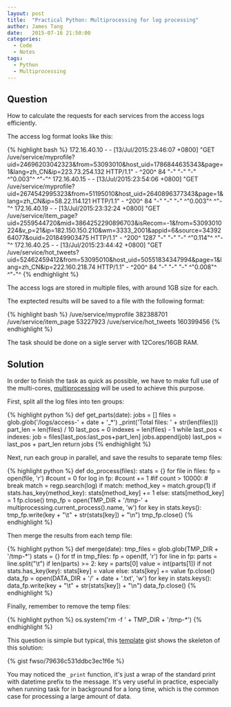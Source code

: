 ```yaml
---
layout: post
title:  "Practical Python: Multiprocessing for log processing"
author: James Tang
date:   2015-07-16 21:50:00
categories:
  - Code
  - Notes
tags:
  - Python
  - Multiprocessing
---
```


## Question

How to calculate the requests for each services from the access logs efficiently. 

The access log format looks like this:

{% highlight bash %}
172.16.40.10 - - [13/Jul/2015:23:46:07 +0800] "GET /uve/service/myprofile?uid=24696203042323&from=53093010&host_uid=1786844635343&page=1&lang=zh_CN&ip=223.73.254.132 HTTP/1.1" - ^200^ 84 "-" "-" "-" ^"0.003"^ ^"-"^
172.16.40.15 - - [13/Jul/2015:23:54:06 +0800] "GET /uve/service/myprofile?uid=2674542995323&from=51195010&host_uid=2640896377343&page=1&lang=zh_CN&ip=58.22.114.121 HTTP/1.1" - ^200^ 84 "-" "-" "-" ^"0.003"^ ^"-"^
172.16.40.19 - - [13/Jul/2015:23:32:24 +0800] "GET /uve/service/item_page?uid=2559544720&mid=3864252290896703&isRecom=-1&from=53093010224&v_p=21&ip=182.150.150.210&wm=3333_2001&appid=6&source=3439264077&ouid=201849903475 HTTP/1.1" - ^200^ 1287 "-" "-" "-" ^"0.114"^ ^"-"^
172.16.40.25 - - [13/Jul/2015:23:44:42 +0800] "GET /uve/service/hot_tweets?uid=52462459412&from=53095010&host_uid=50551834347994&page=1&lang=zh_CN&ip=222.160.218.74 HTTP/1.1" - ^200^ 84 "-" "-" "-" ^"0.008"^ ^"-"^
{% endhighlight %}

The access logs are stored in multiple files, with around 1GB size for each.

The exptected results will be saved to a file with the following format:

{% highlight bash %}
/uve/service/myprofile 382388701
/uve/service/item_page 53227923
/uve/service/hot_tweets 160399456
{% endhighlight %}

The task should be done on a sigle server with 12Cores/16GB RAM.

## Solution

In order to finish the task as quick as possible, we have to make full use of the multi-cores, [multiprocessing] will be used to achieve this purpose.

First, split all the log files into ten groups:

{% highlight python %}
def get_parts(date):
    jobs = []
    files = glob.glob('/logs/access-' + date + '_*')
    _print('Total files: ' + str(len(files)))
    part_len = len(files) / 10
    last_pos = 0
    indexes = len(files) - 1
    while last_pos < indexes:
        job = files[last_pos:last_pos+part_len]
        jobs.append(job)
        last_pos = last_pos + part_len
    return jobs
{% endhighlight %}

Next, run each group in parallel, and save the results to separate temp files:

{% highlight python %}
def do_process(files):
    stats = {}
    for file in files:
        fp = open(file, 'r')
        #count = 0
        for log in fp:
            #count += 1
            #if count > 10000:
            #    break
            match = regp.search(log)
            if match:
                method_key = match.group(1)
                if stats.has_key(method_key):
                    stats[method_key] += 1
                else:
                    stats[method_key] = 1
        fp.close()
    tmp_fp = open(TMP_DIR + '/tmp-' + multiprocessing.current_process().name, 'w')
    for key in stats.keys():
        tmp_fp.write(key + "\t" + str(stats[key]) + "\n")
    tmp_fp.close()
{% endhighlight %}

Then merge the results from each temp file:

{% highlight python %}
def merge(date):
    tmp_files = glob.glob(TMP_DIR + '/tmp-*')
    stats = {}
    for tf in tmp_files:
        fp = open(tf, 'r')
        for line in fp:
            parts = line.split("\t")
            if len(parts) >= 2:
                key = parts[0]
                value = int(parts[1])
                if not stats.has_key(key):
                    stats[key] = value
                else:
                    stats[key] += value
        fp.close()
    data_fp = open(DATA_DIR + '/' + date + '.txt', 'w')
    for key in stats.keys():
        data_fp.write(key + "\t" + str(stats[key]) + "\n")
    data_fp.close()
{% endhighlight %}

Finally, remember to remove the temp files:

{% highlight python %}
os.system('rm -f ' + TMP_DIR + '/tmp-*')
{% endhighlight %}

This question is simple but typical, this [template] gist shows the skeleton of this solution:

{% gist fwso/79636c531ddbc3ec1f6e %}

You may noticed the `_print` function, it's just a wrap of the standard print with datetime prefix to the message. It's very useful in practice, especially when running task for in background for a long time, which is the common case for processing a large amount of data.

[multiprocessing]: https://docs.python.org/2/library/multiprocessing.html
[template]: https://gist.github.com/fwso/79636c531ddbc3ec1f6e

